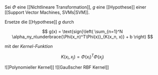 Sei $\Phi$ eine [[Nichtlineare Transformation]], $g$ eine [[Hypothese]] einer [[Support Vector Machines, SVMs|SVM]].

Ersetze die [[Hypothese]] $g$ durch

$$
	g(x) = \text{sign}\left( \sum_{n=1}^N \alpha_ny_n\underbrace{\Phi(x_n)^T\Phi(x)}_{K(x_n, x)} + b \right)
$$

mit der *Kernel-Funktion*

$$
	K(x_i, x_j) = \Phi(x_i)^T\Phi(x_j)
$$

![[Polynomieller Kernel]]
![[Gaußscher RBF Kernel]]